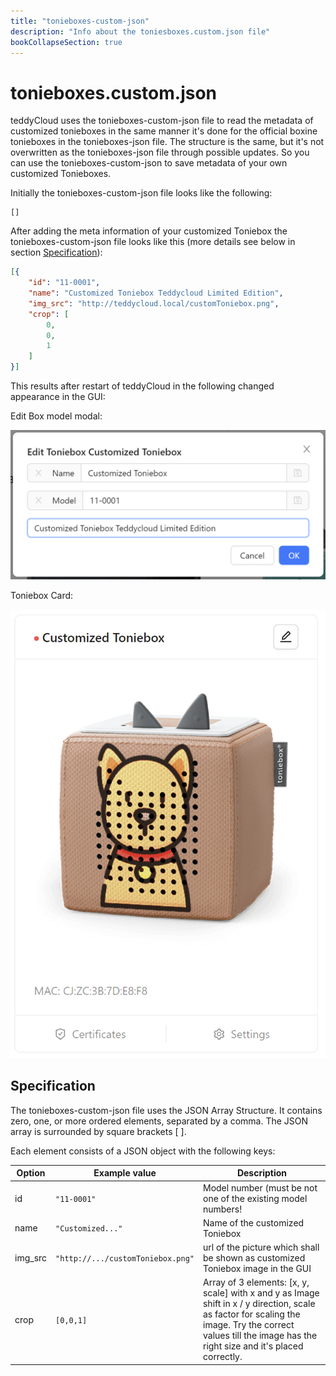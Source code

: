 ```yaml
---
title: "tonieboxes-custom-json"
description: "Info about the toniesboxes.custom.json file"
bookCollapseSection: true
---
```

# tonieboxes.custom.json
teddyCloud uses the tonieboxes-custom-json file to read the metadata of customized tonieboxes in the same manner it's done for the official boxine tonieboxes in the tonieboxes-json file. The structure is the same, but it's not overwritten as the tonieboxes-json file through possible updates. So you can use the tonieboxes-custom-json to save metadata of your own customized Tonieboxes.

Initially the tonieboxes-custom-json file looks like the following:

```
[]
```

After adding the meta information of your customized Toniebox the tonieboxes-custom-json file looks like this (more details see below in section [Specification](#specification)):

```json
[{
    "id": "11-0001",
    "name": "Customized Toniebox Teddycloud Limited Edition",
    "img_src": "http://teddycloud.local/customToniebox.png",
    "crop": [
        0,
        0,
        1
    ]
}]
```

This results after restart of teddyCloud in the following changed appearance in the GUI:

Edit Box model modal:

![Toniebox Modal](/img/tonieboxes-custom-json-file-editModel.png)

Toniebox Card:

![Toniebox Cards](/img/tonieboxes-custom-json-file-customizeTonieboxCard.png)


## Specification

The tonieboxes-custom-json file uses the JSON Array Structure.  It contains zero, one, or more ordered elements, separated by a comma. The JSON array is surrounded by square brackets [ ].

Each element consists of a JSON object with the following keys:


| Option  | Example value                                      | Description                                                                                                                                                                                                   |
|---------|----------------------------------------------------|---------------------------------------------------------------------------------------------------------------------------------------------------------------------------------------------------------------|
| id      | `"11-0001"`                                        | Model number (must be not one of the existing model numbers!                                                                                                                                                  |
| name    | `"Customized..."` | Name of the customized Toniebox                                                                                                                                                                               |
| img_src | `"http://.../customToniebox.png"`     | url of the picture which shall be shown as customized Toniebox image in the GUI                                                                                                                               |
| crop    | `[0,0,1]`                                          | Array of 3 elements: [x, y, scale] with x and y as Image shift in x / y direction, scale as factor for scaling the image. Try the correct values till the image has the right size and it's placed correctly. |
